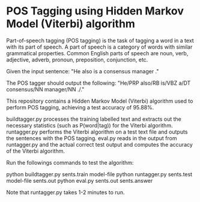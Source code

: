 # POS Tagging using Hidden Markov Model (Viterbi) algorithm

Part-of-speech tagging (POS tagging) is the task of tagging a word in a text with its part of speech. A part of speech is a category of words with similar grammatical properties. Common English parts of speech are noun, verb, adjective, adverb, pronoun, preposition, conjunction, etc.

Given the input sentence: 
"He also is a consensus manager ."

The POS tagger should output the following: 
"He/PRP also/RB is/VBZ a/DT consensus/NN manager/NN ./."

This repository contains a Hidden Markov Model (Viterbi) algorithm used to perform POS tagging, achieving a test accuracy of 95.88%.

buildtagger.py processes the training labelled text and extracts out the necessary statistics (such as P(word|tag)) for the Viterbi algorithm.
runtagger.py performs the Viterbi algorithm on a test text file and outputs the sentences with the POS tagging.
eval.py reads in the output from runtagger.py and the actual correct test output and computes the accuracy of the Viterbi algorithm.

Run the followings commands to test the algorithm:

python buildtagger.py sents.train model-file
python runtagger.py sents.test model-file sents.out
python eval.py sents.out sents.answer

Note that runtagger.py takes 1-2 minutes to run.

